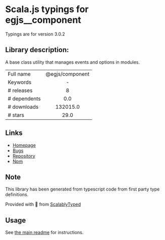 
# Scala.js typings for egjs__component

Typings are for version 3.0.2

## Library description:
A base class utility that manages events and options in modules.

|                    |                 |
| ------------------ | :-------------: |
| Full name          | @egjs/component |
| Keywords           | - |
| # releases         | 8 |
| # dependents       | 0.0 |
| # downloads        | 132015.0 |
| # stars            | 29.0 |

## Links
- [Homepage](https://naver.github.io/egjs-component)
- [Bugs](https://github.com/naver/egjs-component/issues)
- [Repository](https://github.com/naver/egjs-component)
- [Npm](https://www.npmjs.com/package/%40egjs%2Fcomponent)
    


## Note
This library has been generated from typescript code from first party type definitions.

Provided with :purple_heart: from [ScalablyTyped](https://github.com/oyvindberg/ScalablyTyped)

## Usage
See [the main readme](../../readme.md) for instructions.



